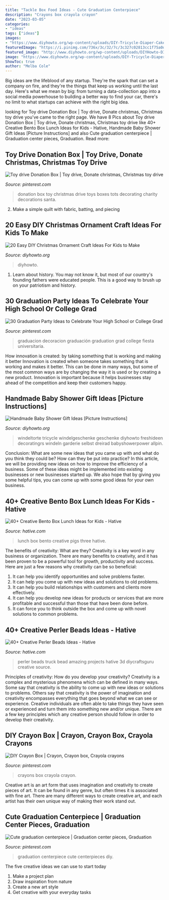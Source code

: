 ```yaml
---
title: "Tackle Box Food Ideas - Cute Graduation Centerpiece"
description: "Crayons box crayola crayon"
date: "2023-03-05"
categories:
- "ideas"
tags: ["ideas"]
images:
- "https://www.diyhowto.org/wp-content/uploads/DIY-Tricycle-Diaper-Cake-Baby-Gifts-Handmade-Baby-Shower-Gift-Ideas-Instructions-DIYHowto.jpg"
featuredImage: "https://i.pinimg.com/736x/3c/32/7c/3c327c02813cc1f75a0d3d80d285fbbb.jpg"
featured_image: "http://www.diyhowto.org/wp-content/uploads/DIYHowto-DIY-Christmas-Ornament-Craft-Ideas-For-Kids-17.jpg"
image: "https://www.diyhowto.org/wp-content/uploads/DIY-Tricycle-Diaper-Cake-Baby-Gifts-Handmade-Baby-Shower-Gift-Ideas-Instructions-DIYHowto.jpg"
ShowToc: true
author: "Melba Cole"
---
```



Big ideas are the lifeblood of any startup. They're the spark that can set a company on fire, and they're the things that keep us working until the last day. Here's what we mean by big: from turning a data-collection app into a social media powerhouse to building a better way to find your car, there's no limit to what startups can achieve with the right big idea.

	

		
looking for Toy drive Donation Box | Toy drive, Donate christmas, Christmas toy drive you've came to the right page. We have 8 Pics about Toy drive Donation Box | Toy drive, Donate christmas, Christmas toy drive like 40+ Creative Bento Box Lunch Ideas for Kids - Hative, Handmade Baby Shower Gift Ideas [Picture Instructions] and also Cute graduation centerpiece | Graduation center pieces, Graduation. Read more:
		
    
## Toy Drive Donation Box | Toy Drive, Donate Christmas, Christmas Toy Drive

<img loading=lazy src="https://i.pinimg.com/736x/8a/4d/6b/8a4d6b60e197390085023da9eab1eca1--donation-boxes-toy-chest.jpg" onerror="this.onerror=null;this.src='https://tse4.mm.bing.net/th?id=OIP.sp2cSUhkFewevH1wJgziUAAAAA&amp;pid=15.1';" alt="Toy drive Donation Box | Toy drive, Donate christmas, Christmas toy drive">

_Source: pinterest.com_

>donation box toy christmas drive toys boxes tots decorating charity decorations santa. 

	

2. Make a simple quilt with fabric, batting, and piecing

    
## 20 Easy DIY Christmas Ornament Craft Ideas For Kids To Make

<img loading=lazy src="http://www.diyhowto.org/wp-content/uploads/DIYHowto-DIY-Christmas-Ornament-Craft-Ideas-For-Kids-17.jpg" onerror="this.onerror=null;this.src='https://tse2.mm.bing.net/th?id=OIP.JVkr7KYxthNDFgw3vSdHZwHaKZ&amp;pid=15.1';" alt="20 Easy DIY Christmas Ornament Craft Ideas For Kids to Make">

_Source: diyhowto.org_

>diyhowto. 

	

1) Learn about history. You may not know it, but most of our country's founding fathers were educated people. This is a good way to brush up on your patriotism and history. 

    
## 30 Graduation Party Ideas To Celebrate Your High School Or College Grad

<img loading=lazy src="https://i.pinimg.com/736x/3c/32/7c/3c327c02813cc1f75a0d3d80d285fbbb.jpg" onerror="this.onerror=null;this.src='https://tse2.mm.bing.net/th?id=OIP.fG9TXEY_zv_ABgpNTOu0yAHaLD&amp;pid=15.1';" alt="30 Graduation Party Ideas to Celebrate Your High School or College Grad">

_Source: pinterest.com_

>graduacion decoracion graduación graduation grad college fiesta universitaria. 

	

How innovation is created: by taking something that is working and making it better
Innovation is created when someone takes something that is working and makes it better. This can be done in many ways, but some of the most common ways are by changing the way it is used or by creating a new product. Innovation is important because it helps businesses stay ahead of the competition and keep their customers happy.

    
## Handmade Baby Shower Gift Ideas [Picture Instructions]

<img loading=lazy src="https://www.diyhowto.org/wp-content/uploads/DIY-Tricycle-Diaper-Cake-Baby-Gifts-Handmade-Baby-Shower-Gift-Ideas-Instructions-DIYHowto.jpg" onerror="this.onerror=null;this.src='https://tse4.mm.bing.net/th?id=OIP.Goi0uz1iuMsSdBREMUa7lQHaLm&amp;pid=15.1';" alt="Handmade Baby Shower Gift Ideas [Picture Instructions]">

_Source: diyhowto.org_

>windeltorte tricycle windelgeschenke geschenke diyhowto freshideen decoratingrs windeln garderie selbst dreirad babyshowerpower allpin. 

	

Conclusion: What are some new ideas that you came up with and what do you think they could be? How can they be put into practice?
In this article, we will be providing new ideas on how to improve the efficiency of a business. Some of these ideas might be implemented into existing businesses or new businesses started up. We also hope that by giving you some helpful tips, you can come up with some good ideas for your own business.

    
## 40+ Creative Bento Box Lunch Ideas For Kids - Hative

<img loading=lazy src="https://hative.com/wp-content/uploads/2014/04/lunch-box-ideas/5-three-pigs-lunch-box.jpg" onerror="this.onerror=null;this.src='https://tse3.mm.bing.net/th?id=OIP.LGPC_Vjnf4aD5e14KmaVZQHaJ3&amp;pid=15.1';" alt="40+ Creative Bento Box Lunch Ideas for Kids - Hative">

_Source: hative.com_

>lunch box bento creative pigs three hative. 

	

The benefits of creativity: What are they?
Creativity is a key word in any business or organization. There are many benefits to creativity, and it has been proven to be a powerful tool for growth, productivity and success. Here are just a few reasons why creativity can be so beneficial: 
1. It can help you identify opportunities and solve problems faster.
2. It can help you come up with new ideas and solutions to old problems.
3. It can help you build relationships with customers and clients more effectively. 
4. It can help you develop new ideas for products or services that are more profitable and successful than those that have been done before. 
5. It can force you to think outside the box and come up with novel solutions to common problems.

    
## 40+ Creative Perler Beads Ideas - Hative

<img loading=lazy src="https://hative.com/wp-content/uploads/2014/04/perler-beads-ideas/36-truck-perler-beads.jpg" onerror="this.onerror=null;this.src='https://tse2.mm.bing.net/th?id=OIP.LXKH9JK2CnedM_uRY-9vqQHaEF&amp;pid=15.1';" alt="40+ Creative Perler Beads Ideas - Hative">

_Source: hative.com_

>perler beads truck bead amazing projects hative 3d diycraftsguru creative source. 

	

Principles of creativity: How do you develop your creativity?
Creativity is a complex and mysterious phenomena which can be defined in many ways. Some say that creativity is the ability to come up with new ideas or solutions to problems. Others say that creativity is the power of imagination and creativity encompasses everything that goes beyond what we can see or experience. Creative individuals are often able to take things they have seen or experienced and turn them into something new and/or unique. There are a few key principles which any creative person should follow in order to develop their creativity.

    
## DIY Crayon Box | Crayon, Crayon Box, Crayola Crayons

<img loading=lazy src="https://i.pinimg.com/736x/f6/58/77/f65877802066da6de06e1b74a88ee918.jpg" onerror="this.onerror=null;this.src='https://tse2.mm.bing.net/th?id=OIP.R913upI9Hk_nPSUHAEZyYAHaJ3&amp;pid=15.1';" alt="DIY Crayon Box | Crayon, Crayon box, Crayola crayons">

_Source: pinterest.com_

>crayons box crayola crayon. 

	

Creative art is an art form that uses imagination and creativity to create pieces of art. It can be found in any genre, but often times it is associated with fine art. There are many different ways to create creative art, and each artist has their own unique way of making their work stand out.

    
## Cute Graduation Centerpiece | Graduation Center Pieces, Graduation

<img loading=lazy src="https://i.pinimg.com/originals/bb/bd/68/bbbd6828d442c179f8c32ac5df874d78.jpg" onerror="this.onerror=null;this.src='https://tse3.mm.bing.net/th?id=OIP.BBy3MDALRqtKp0DXLqJ0ggHaPP&amp;pid=15.1';" alt="Cute graduation centerpiece | Graduation center pieces, Graduation">

_Source: pinterest.com_

>graduation centerpiece cute centerpieces diy. 

	

The five creative ideas we can use to start today
1. Make a project plan
2. Draw inspiration from nature
3. Create a new art style
4. Get creative with your everyday tasks 

